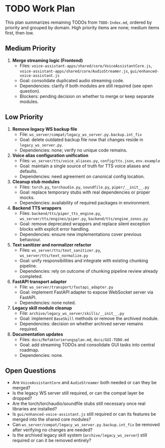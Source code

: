 # TODO Work Plan

This plan summarizes remaining TODOs from `TODO-Index.md`, ordered by priority and grouped by domain. High priority items are none; medium items first, then low.

## Medium Priority
1. **Merge streaming logic (Frontend)**  
   - Files: `voice-assistant-apps/shared/core/VoiceAssistantCore.js`, `voice-assistant-apps/shared/core/AudioStreamer.js`, `gui/enhanced-voice-assistant.js`  
   - Goal: consolidate duplicated audio streaming code.  
   - Dependencies: clarify if both modules are still required (see open question).  
   - Blockers: pending decision on whether to merge or keep separate modules.

## Low Priority
1. **Remove legacy WS backup file**  
   - File: `ws_server/compat/legacy_ws_server.py.backup.int_fix`  
   - Goal: delete outdated backup file now that changes reside in `legacy_ws_server.py`.  
   - Dependencies: none; verify no unique code remains.
2. **Voice alias configuration unification**  
   - Files: `ws_server/tts/voice_aliases.py`, `config/tts.json`, `env.example`  
   - Goal: maintain a single source of truth for TTS voice aliases and defaults.  
   - Dependencies: need agreement on canonical config location.
3. **Cleanup stub modules**  
   - Files: `torch.py`, `torchaudio.py`, `soundfile.py`, `piper/__init__.py`  
   - Goal: replace temporary stubs with real dependencies or proper mocks.  
   - Dependencies: availability of required packages in environment.
4. **Backend TTS wrappers**  
   - Files: `backend/tts/piper_tts_engine.py`, `ws_server/tts/engines/piper.py`, `backend/tts/engine_zonos.py`  
   - Goal: remove deprecated wrappers and replace silent exception blocks with explicit error handling.  
   - Dependencies: ensure new implementations cover previous behaviour.
5. **Text sanitizer and normalizer refactor**  
   - Files: `ws_server/tts/text_sanitizer.py`, `ws_server/tts/text_normalize.py`  
   - Goal: unify responsibilities and integrate with existing chunking pipeline.  
   - Dependencies: rely on outcome of chunking pipeline review already completed.
6. **FastAPI transport adapter**  
   - File: `ws_server/transport/fastapi_adapter.py`  
   - Goal: implement FastAPI adapter to expose WebSocket server via FastAPI.  
   - Dependencies: none noted.
7. **Legacy skill module cleanup**  
   - File: `archive/legacy_ws_server/skills/__init__.py`  
   - Goal: implement `BaseSkill` methods or remove the archived module.  
   - Dependencies: decision on whether archived server remains required.
8. **Documentation updates**  
   - Files: `docs/Refaktorierungsplan.md`, `docs/GUI-TODO.md`  
   - Goal: add streaming TODOs and consolidate GUI tasks into central roadmap.  
   - Dependencies: none.

## Open Questions
- Are `VoiceAssistantCore` and `AudioStreamer` both needed or can they be merged?
- Is the legacy WS server still required, or can the compat layer be dropped?
- Are the torch/torchaudio/soundfile stubs still necessary once real libraries are installed?
- Is `gui/enhanced-voice-assistant.js` still required or can its features be merged into the shared core modules?
- Can `ws_server/compat/legacy_ws_server.py.backup.int_fix` be removed after verifying no changes are needed?
- Is the archived legacy skill system (`archive/legacy_ws_server`) still required or can it be removed entirely?

